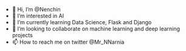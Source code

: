 - 👋 Hi, I’m @Nenchin
- 👀 I’m interested in AI
- 🌱 I’m currently learning Data Science, Flask and Django
- 💞️ I’m looking to collaborate on machine learning and deep learning projects
- 📫 How to reach me on twitter @Mr_NNarnia

<!---
Nenchin/Nenchin is a ✨ special ✨ repository because its `README.md` (this file) appears on your GitHub profile.
You can click the Preview link to take a look at your changes.
--->
